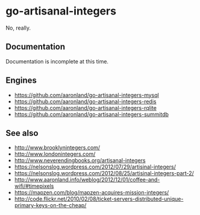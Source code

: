 # go-artisanal-integers

No, really.

## Documentation

Documentation is incomplete at this time.

## Engines

* https://github.com/aaronland/go-artisanal-integers-mysql
* https://github.com/aaronland/go-artisanal-integers-redis
* https://github.com/aaronland/go-artisanal-integers-rqlite
* https://github.com/aaronland/go-artisanal-integers-summitdb

## See also

* http://www.brooklynintegers.com/
* http://www.londonintegers.com/
* http://www.neverendingbooks.org/artisanal-integers
* https://nelsonslog.wordpress.com/2012/07/29/artisinal-integers/
* https://nelsonslog.wordpress.com/2012/08/25/artisinal-integers-part-2/
* http://www.aaronland.info/weblog/2012/12/01/coffee-and-wifi/#timepixels
* https://mapzen.com/blog/mapzen-acquires-mission-integers/
* http://code.flickr.net/2010/02/08/ticket-servers-distributed-unique-primary-keys-on-the-cheap/
